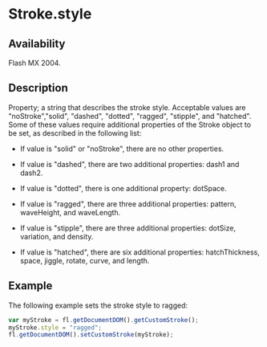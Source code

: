 # Stroke.style

## Availability

Flash MX 2004.

## Description

Property; a string that describes the stroke style. Acceptable values are "noStroke","solid", "dashed", "dotted", "ragged", "stipple", and "hatched". Some of these values require additional properties of the Stroke object to be set, as described in the following list:

- If value is "solid" or "noStroke", there are no other properties.

- If value is "dashed", there are two additional properties: dash1 and dash2.

- If value is "dotted", there is one additional property: dotSpace.

- If value is "ragged", there are three additional properties: pattern, waveHeight, and waveLength.

- If value is "stipple", there are three additional properties: dotSize, variation, and density.

- If value is "hatched", there are six additional properties: hatchThickness, space, jiggle, rotate, curve, and length.

## Example

The following example sets the stroke style to ragged:

```javascript
var myStroke = fl.getDocumentDOM().getCustomStroke();
myStroke.style = "ragged";
fl.getDocumentDOM().setCustomStroke(myStroke);
```
